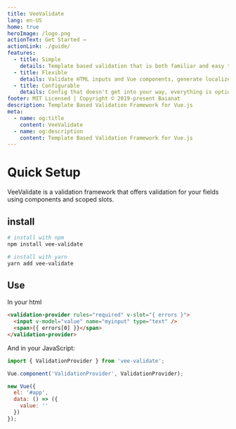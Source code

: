 ```yaml
---
title: VeeValidate
lang: en-US
home: true
heroImage: /logo.png
actionText: Get Started →
actionLink: ./guide/
features:
  - title: Simple
    details: Template based validation that is both familiar and easy to setup.
  - title: Flexible
    details: Validate HTML inputs and Vue components, generate localized errors, Extendable, It does it all.
  - title: Configurable
    details: Config that doesn't get into your way, everything is optional.
footer: MIT Licensed | Copyright © 2019-present Baianat
description: Template Based Validation Framework for Vue.js
meta:
  - name: og:title
    content: VeeValidate
  - name: og:description
    content: Template Based Validation Framework for Vue.js
---
```


# Quick Setup

VeeValidate is a validation framework that offers validation for your fields using components and scoped slots.

## install

```bash
# install with npm
npm install vee-validate

# install with yarn
yarn add vee-validate
```

## Use

In your html

```html
<validation-provider rules="required" v-slot="{ errors }">
  <input v-model="value" name="myinput" type="text" />
  <span>{{ errors[0] }}</span>
</validation-provider>
```

And in your JavaScript:

```js
import { ValidationProvider } from 'vee-validate';

Vue.component('ValidationProvider', ValidationProvider);

new Vue({
  el: '#app',
  data: () => ({
    value: ''
  })
});
```

